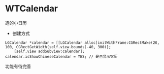 # WTCalendar
造的小日历
* 创建方式

```
LGCalendar *calendar = [[LGCalendar alloc]initWithFrame:CGRectMake(20, 100, CGRectGetWidth(self.view.bounds)-40, 300)];
    [self.view addSubview:calendar];
calendar.isShowChineseCalendar = YES; // 是否显示农历
```
功能有待完善
